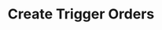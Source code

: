 ---
title: Create Trigger Orders
position_number: 1
type: post
description: /v1/future-u/trade/entrust/create-plan
remark: Content-Type = application/x-www-form-urlencoded && application/json
parameters:
    -
        name: clientOrderId
        type: string
        mandatory: false
        default: N/A
        description: Client order ID
        ranges:
    -
        name: symbol
        type: string
        mandatory: true
        default: 
        description: Trading pair
        ranges:
    -
        name: orderSide
        type: string
        mandatory: true
        default: N/A
        description: Order side:BUY;SELL
        ranges: BUY;SELL
    -
        name: entrustType
        type: string
        mandatory: true
        default: N/A
        description: >-
            Order type:TAKE_PROFIT(Take Profit Limit Order);STOP(Stop Limit Order);TAKE_PROFIT_MARKET(Take Profit Market Order);STOP_MARKET(Stop Loss Market Order)
        ranges: TAKE_PROFIT;STOP;TAKE_PROFIT_MARKET;STOP_MARKET
    -
        name: origQty
        type: number
        mandatory: true
        default: N/A
        description: Quantity (Cont)
        ranges:
    -
        name: price
        type: number
        mandatory: false
        default: N/A
        description: Price
        ranges:
    -
        name: stopPrice
        type: number
        mandatory: true
        default: N/A
        description: Trigger price
        ranges:
    -
        name: timeInForce
        type: string
        mandatory: true
        default: N/A
        description: Valid way:GTC;IOC;FOK;GTX, Market orders only support IOC
        ranges: GTC;IOC;FOK;GTX
    -
        name: triggerPriceType
        type: string
        mandatory: true
        default: N/A
        description: Trigger price type:INDEX_PRICE(Index price)；MARK_PRICE(Mark price)；LATEST_PRICE(latest price)
        ranges: INDEX_PRICE;MARK_PRICE;LATEST_PRICE
#    -
#        name: expireTime
#        type: integer
#        mandatory: false
#        default: N/A
#        description: Expiration time
#        ranges:
    -
        name: positionSide
        type: string
        mandatory: true
        default: N/A
        description: Position side:LONG;SHORT
        ranges: LONG;SHORT
content_markdown: |-

                 #### **Limit Flow Rules**

                 200/s/apikey
left_code_blocks:
    -
        code_block: "public void getKLine() {\r\n\tString text = HttpUtil.get(URL + \"/data/api/v1/future-u/trade/getKLine?market=btc_usdt&type=1min&since=0\");\r\n\tSystem.out.println(text);\r\n}"
        title: Java
        language: java
right_code_blocks:
    - code_block: |-
        {
            "msgInfo": {
              "code": "",
              "msg": ""
            },
            "msg": "",
            "data": {},
            "code": 200
        }
        title: Response
        language: json
---